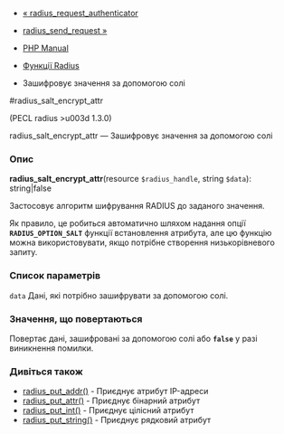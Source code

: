 - [«
radius_request_authenticator](function.radius-request-authenticator.md)
- [radius_send_request »](function.radius-send-request.md)

- [PHP Manual](index.md)
- [Функції Radius](ref.radius.md)
- Зашифровує значення за допомогою солі

#radius_salt_encrypt_attr

(PECL radius \>u003d 1.3.0)

radius_salt_encrypt_attr — Зашифровує значення за допомогою солі

### Опис

**radius_salt_encrypt_attr**(resource `$radius_handle`, string `$data`):
string\|false

Застосовує алгоритм шифрування RADIUS до заданого значення.

Як правило, це робиться автоматично шляхом надання опції
**`RADIUS_OPTION_SALT`** функції встановлення атрибута, але цю функцію
можна використовувати, якщо потрібне створення низькорівневого запиту.

### Список параметрів

`data`
Дані, які потрібно зашифрувати за допомогою солі.

### Значення, що повертаються

Повертає дані, зашифровані за допомогою солі або **`false`** у разі
виникнення помилки.

### Дивіться також

- [radius_put_addr()](function.radius-put-addr.md) - Приєднує
атрибут IP-адреси
- [radius_put_attr()](function.radius-put-attr.md) - Приєднує
бінарний атрибут
- [radius_put_int()](function.radius-put-int.md) - Приєднує
цілісний атрибут
- [radius_put_string()](function.radius-put-string.md) -
Приєднує рядковий атрибут
